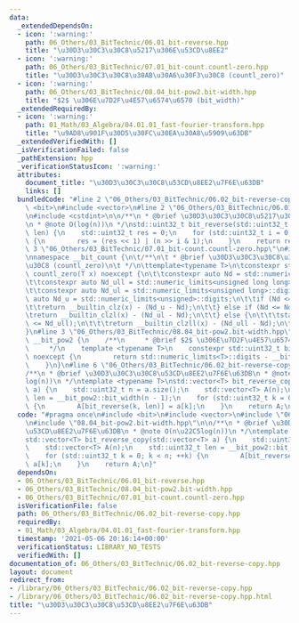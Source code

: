 ```yaml
---
data:
  _extendedDependsOn:
  - icon: ':warning:'
    path: 06_Others/03_BitTechnic/06.01_bit-reverse.hpp
    title: "\u30D3\u30C3\u30C8\u5217\u306E\u53CD\u8EE2"
  - icon: ':warning:'
    path: 06_Others/03_BitTechnic/07.01_bit-count.countl-zero.hpp
    title: "\u30D3\u30C3\u30C8\u30AB\u30A6\u30F3\u30C8 (countl_zero)"
  - icon: ':warning:'
    path: 06_Others/03_BitTechnic/08.04_bit-pow2.bit-width.hpp
    title: "$2$ \u306E\u7D2F\u4E57\u6574\u6570 (bit_width)"
  _extendedRequiredBy:
  - icon: ':warning:'
    path: 01_Math/03_Algebra/04.01.01_fast-fourier-transform.hpp
    title: "\u9AD8\u901F\u30D5\u30FC\u30EA\u30A8\u5909\u63DB"
  _extendedVerifiedWith: []
  _isVerificationFailed: false
  _pathExtension: hpp
  _verificationStatusIcon: ':warning:'
  attributes:
    document_title: "\u30D3\u30C3\u30C8\u53CD\u8EE2\u7F6E\u63DB"
    links: []
  bundledCode: "#line 2 \"06_Others/03_BitTechnic/06.02_bit-reverse-copy.hpp\"\n#include\
    \ <bit>\n#include <vector>\n#line 2 \"06_Others/03_BitTechnic/06.01_bit-reverse.hpp\"\
    \n#include <cstdint>\n\n/**\n * @brief \u30D3\u30C3\u30C8\u5217\u306E\u53CD\u8EE2\
    \n * @note O(log(n))\n */\nstd::uint32_t bit_reverse(std::uint32_t n, std::uint32_t\
    \ len) {\n    std::uint32_t res = 0;\n    for (std::uint32_t i = 0; i < len; ++i)\
    \ {\n        res = (res << 1) | (n >> i & 1);\n    }\n    return res;\n}\n#line\
    \ 3 \"06_Others/03_BitTechnic/07.01_bit-count.countl-zero.hpp\"\n#include <limits>\n\
    \nnamespace __bit_count {\n\t/**\n\t * @brief \u30D3\u30C3\u30C8\u30AB\u30A6\u30F3\
    \u30C8 (countl_zero)\n\t */\n\ttemplate<typename T>\n\tconstexpr std::uint32_t\
    \ countl_zero(T x) noexcept {\n\t\tconstexpr auto Nd = std::numeric_limits<T>::digits;\n\
    \t\tconstexpr auto Nd_ull = std::numeric_limits<unsigned long long>::digits;\n\
    \t\tconstexpr auto Nd_ul = std::numeric_limits<unsigned long>::digits;\n\t\tconstexpr\
    \ auto Nd_u = std::numeric_limits<unsigned>::digits;\n\t\tif (Nd <= Nd_u) {\n\t\
    \t\treturn __builtin_clz(x) - (Nd_u - Nd);\n\t\t} else if (Nd <= Nd_ul) {\n\t\t\
    \treturn __builtin_clzl(x) - (Nd_ul - Nd);\n\t\t} else {\n\t\t\tstatic_assert(Nd\
    \ <= Nd_ull);\n\t\t\treturn __builtin_clzll(x) - (Nd_ull - Nd);\n\t\t}\n\t}\n\
    }\n#line 3 \"06_Others/03_BitTechnic/08.04_bit-pow2.bit-width.hpp\"\n\nnamespace\
    \ __bit_pow2 {\n    /**\n     * @brief $2$ \u306E\u7D2F\u4E57\u6574\u6570 (bit_width)\n\
    \     */\n    template <typename T>\n    constexpr std::uint32_t bit_width(T x)\
    \ noexcept {\n        return std::numeric_limits<T>::digits - __bit_count::countl_zero(x);\n\
    \    }\n}\n#line 6 \"06_Others/03_BitTechnic/06.02_bit-reverse-copy.hpp\"\n\n\
    /**\n * @brief \u30D3\u30C3\u30C8\u53CD\u8EE2\u7F6E\u63DB\n * @note O(n\u22C5\
    log(n))\n */\ntemplate <typename T>\nstd::vector<T> bit_reverse_copy(std::vector<T>\
    \ a) {\n    std::uint32_t n = a.size();\n    std::vector<T> A(n);\n    std::uint32_t\
    \ len = __bit_pow2::bit_width(n - 1);\n    for (std::uint32_t k = 0; k < n; ++k)\
    \ {\n        A[bit_reverse(k, len)] = a[k];\n    }\n    return A;\n}\n"
  code: "#pragma once\n#include <bit>\n#include <vector>\n#include \"06.01_bit-reverse.hpp\"\
    \n#include \"08.04_bit-pow2.bit-width.hpp\"\n\n/**\n * @brief \u30D3\u30C3\u30C8\
    \u53CD\u8EE2\u7F6E\u63DB\n * @note O(n\u22C5log(n))\n */\ntemplate <typename T>\n\
    std::vector<T> bit_reverse_copy(std::vector<T> a) {\n    std::uint32_t n = a.size();\n\
    \    std::vector<T> A(n);\n    std::uint32_t len = __bit_pow2::bit_width(n - 1);\n\
    \    for (std::uint32_t k = 0; k < n; ++k) {\n        A[bit_reverse(k, len)] =\
    \ a[k];\n    }\n    return A;\n}"
  dependsOn:
  - 06_Others/03_BitTechnic/06.01_bit-reverse.hpp
  - 06_Others/03_BitTechnic/08.04_bit-pow2.bit-width.hpp
  - 06_Others/03_BitTechnic/07.01_bit-count.countl-zero.hpp
  isVerificationFile: false
  path: 06_Others/03_BitTechnic/06.02_bit-reverse-copy.hpp
  requiredBy:
  - 01_Math/03_Algebra/04.01.01_fast-fourier-transform.hpp
  timestamp: '2021-05-06 20:16:14+00:00'
  verificationStatus: LIBRARY_NO_TESTS
  verifiedWith: []
documentation_of: 06_Others/03_BitTechnic/06.02_bit-reverse-copy.hpp
layout: document
redirect_from:
- /library/06_Others/03_BitTechnic/06.02_bit-reverse-copy.hpp
- /library/06_Others/03_BitTechnic/06.02_bit-reverse-copy.hpp.html
title: "\u30D3\u30C3\u30C8\u53CD\u8EE2\u7F6E\u63DB"
---
```


